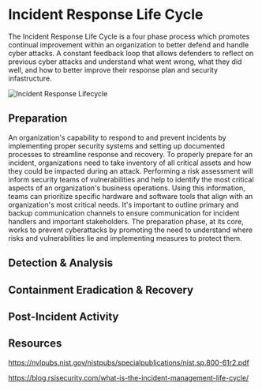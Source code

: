 # Incident Response Life Cycle
The Incident Response Life Cycle is a four phase process which promotes continual improvement within an organization to better defend and handle cyber attacks. A constant feedback loop that allows defenders to reflect on previous cyber attacks and understand what went wrong, what they did well, and how to better improve their response plan and security infastructure.

![Incident Response Lifecycle](https://github.com/user-attachments/assets/c3d11dd3-bd27-404c-ba0a-e3d23540bc9a)

## Preparation
An organization's capability to respond to and prevent incidents by implementing proper security systems and setting up documented processes to streamline response and recovery. To properly prepare for an incident, organizations need to take inventory of all critical assets and how they could be impacted during an attack. Performing a risk assessment will inform security teams of vulnerabilities and help to identify the most critical aspects of an organization's business operations. Using this information, teams can prioritize specific hardware and software tools that align with an organization's most critical needs. It's important to outline primary and backup communication channels to ensure communication for incident handlers and important stakeholders. The preparation phase, at its core, works to prevent cyberattacks by promoting the need to understand where risks and vulnerabilities lie and implementing measures to protect them.

## Detection & Analysis


## Containment Eradication & Recovery


## Post-Incident Activity


## Resources

https://nvlpubs.nist.gov/nistpubs/specialpublications/nist.sp.800-61r2.pdf

https://blog.rsisecurity.com/what-is-the-incident-management-life-cycle/

